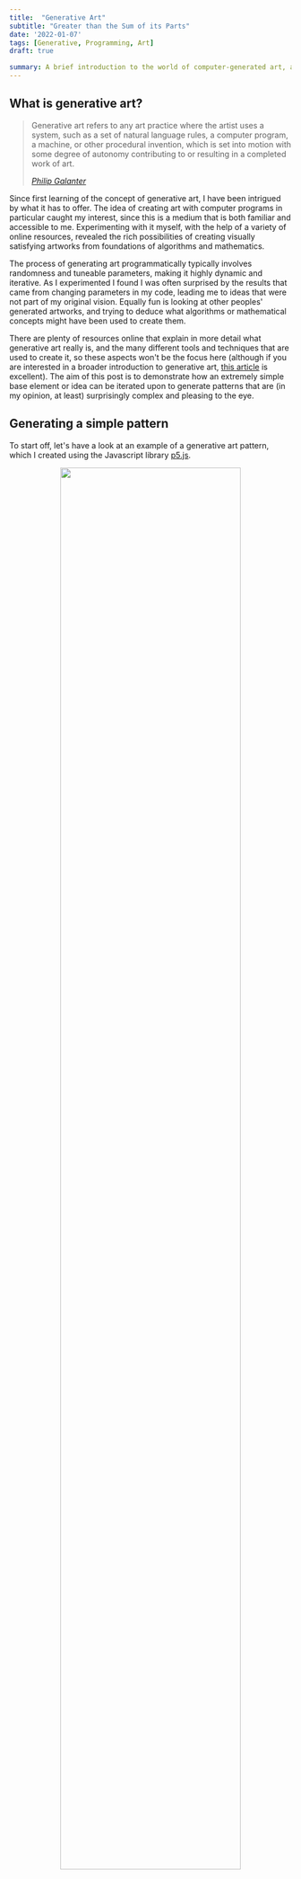 ```yaml
---
title:  "Generative Art"
subtitle: "Greater than the Sum of its Parts"
date: '2022-01-07'
tags: [Generative, Programming, Art]
draft: true

summary: A brief introduction to the world of computer-generated art, and a guide on how to turn a simple visual idea into a more complex and satisfying pattern.
---
```


## What is generative art?

> Generative art refers to any art practice where the artist uses a system, such
as a set of natural language rules, a computer program, a machine, or other
procedural invention, which is set into motion with some degree of autonomy
contributing to or resulting in a completed work of art.
>
> <cite>[Philip Galanter](http://citeseerx.ist.psu.edu/viewdoc/summary?doi=10.1.1.90.2634)</cite>

Since first learning of the concept of generative art, I have been intrigued by what it has to offer. The idea of creating art with computer programs in particular caught my interest, since this is a medium that is both familiar and accessible to me. Experimenting with it myself, with the help of a variety of online resources, revealed the rich possibilities of creating visually satisfying artworks from foundations of algorithms and mathematics.

The process of generating art programmatically typically involves randomness and tuneable parameters, making it highly dynamic and iterative. As I experimented I found I was often surprised by the results that came from changing parameters in my code, leading me to ideas that were not part of my original vision. Equally fun is looking at other peoples' generated artworks, and trying to deduce what algorithms or mathematical concepts might have been used to create them.

There are plenty of resources online that explain in more detail what generative art really is, and the many different tools and techniques that are used to create it, so these aspects won't be the focus here (although if you are interested in a broader introduction to generative art, [this article](https://www.artnome.com/news/2018/8/8/why-love-generative-art) is excellent). The aim of this post is to demonstrate how an extremely simple base element or idea can be iterated upon to generate patterns that are (in my opinion, at least) surprisingly complex and pleasing to the eye.

## Generating a simple pattern

To start off, let's have a look at an example of a generative art pattern, which I created using the Javascript library [p5.js](https://p5js.org/).

<p align="middle">
  <img class="bordered" src="/static/assets/generative/basic.png" width="80%"/>
</p>

Looks pretty nice, right? Take a minute to look carefully at the image above, and think about this key question - **how would you recreate the pattern?** We want to come up with a *plain English description* of how one could go about producing something that looks like this. Can you come up with a simple process that would achieve this?

The solution is probably a lot simpler than you're thinking - the solutions that I went to at first were definitely unnecessarily complex. In fact, all you need to construct the pattern is the two tiles shown below, each consisting of a pair of opposing quarter circles. They're really the same tile, just with a 90 degree rotational offset between them.

<p align="middle">
  <img class="bordered" src="/static/assets/generative/tile-1.png" width="25%" />
  <img class="bordered" src="/static/assets/generative/tile-2.png" width="25%" />
</p>

To make this a bit clearer, here's the original pattern again, this time with the tiles outlined:

<p align="middle">
  <img class="bordered" src="/static/assets/generative/basic-outline.png" width="80%"/>
</p>

When I first saw this, which is an example of something called a *Truchet pattern*, I was pretty amazed by how simple it was to create. I was intrigued by the fact that it was not obvious from looking at the pattern how one would go about reproducing it, and yet once I found out the solution it was suddenly so simple. This, I think, is important in many types of generative art - the underlying ideas are often not as complex as they might seem at first.

## Developing the pattern

So what else can we do with this type of pattern? One way to extend the design is by layering the pattern at multiple scales, using different shades and line thicknesses to create aesthetic variation.

<p align="middle">
    <div id="carouselTruchetBW" class="carousel slide carousel-fade" data-ride="carousel" data-interval="1500">

      <div class="carousel-inner">
        <div class="carousel-item active">
          <img class="bordered" src="/static/assets/generative/bw-2.png" alt="Base pattern">
        </div>
        <div class="carousel-item">
          <img class="bordered" src="/static/assets/generative/bw-3.png" alt="Second layer">
        </div>
        <div class="carousel-item">
          <img class="bordered" src="/static/assets/generative/bw-4.png" alt="Third layer">
        </div>
      </div>

      <a class="carousel-control-prev" href="#carouselTruchetBW" role="button" data-slide="prev">
        <span class="carousel-control-prev-icon" aria-hidden="true"></span>
        <span class="sr-only">Previous</span>
      </a>
      <a class="carousel-control-next" href="#carouselTruchetBW" role="button" data-slide="next">
        <span class="carousel-control-next-icon" aria-hidden="true"></span>
        <span class="sr-only">Next</span>
      </a>

    </div>
</p>

Part of the beauty of generating art from code is that once the base program is written, modifications of this type (scaling, layering, etc.) are quick and easy. This is part of why the genre lends itself so well to experimentation, either manually or through randomisation.

Finally, let's add some colour. Shown below are a few more layered Truchet patterns, created with somewhat randomised sizes and scales.  

<p align="middle">
    <div id="carouselTruchetColored" class="carousel slide carousel-fade" data-ride="carousel" data-interval="2500">

      <div class="carousel-inner">
        <div class="carousel-item active">
          <img class="bordered" src="/static/assets/generative/colored-1.png" alt="Pattern 1">
        </div>
        <div class="carousel-item">
          <img class="bordered" src="/static/assets/generative/colored-2.png" alt="Pattern 2">
        </div>
        <div class="carousel-item">
          <img class="bordered" src="/static/assets/generative/colored-3.png" alt="Pattern 3">
        </div>
        <div class="carousel-item">
          <img class="bordered" src="/static/assets/generative/colored-4.png" alt="Pattern 4">
        </div>
      </div>

      <a class="carousel-control-prev" href="#carouselTruchetColored" role="button" data-slide="prev">
        <span class="carousel-control-prev-icon" aria-hidden="true"></span>
        <span class="sr-only">Previous</span>
      </a>
      <a class="carousel-control-next" href="#carouselTruchetColored" role="button" data-slide="next">
        <span class="carousel-control-next-icon" aria-hidden="true"></span>
        <span class="sr-only">Next</span>
      </a>
    </div>
</p>

The addition of colour not only makes the patterns much more interesting to look at, but differentiates them even further from each other, taking us further and further from the basic tiles we started with. The beauty and complexity of the final artwork disguises the simplicity of the building blocks - a statement that is true of the simple patterns seen in this post, but also, I think, of generative art as a whole.
